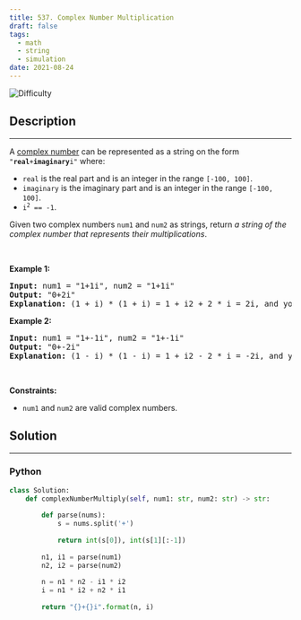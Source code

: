 ```yaml
---
title: 537. Complex Number Multiplication
draft: false
tags: 
  - math
  - string
  - simulation
date: 2021-08-24
---
```


![Difficulty](https://img.shields.io/badge/Difficulty-Medium-blue.svg)

## Description

---
<p>A <a href="https://en.wikipedia.org/wiki/Complex_number" target="_blank">complex number</a> can be represented as a string on the form <code>&quot;<strong>real</strong>+<strong>imaginary</strong>i&quot;</code> where:</p>

<ul>
	<li><code>real</code> is the real part and is an integer in the range <code>[-100, 100]</code>.</li>
	<li><code>imaginary</code> is the imaginary part and is an integer in the range <code>[-100, 100]</code>.</li>
	<li><code>i<sup>2</sup> == -1</code>.</li>
</ul>

<p>Given two complex numbers <code>num1</code> and <code>num2</code> as strings, return <em>a string of the complex number that represents their multiplications</em>.</p>

<p>&nbsp;</p>
<p><strong class="example">Example 1:</strong></p>

<pre>
<strong>Input:</strong> num1 = &quot;1+1i&quot;, num2 = &quot;1+1i&quot;
<strong>Output:</strong> &quot;0+2i&quot;
<strong>Explanation:</strong> (1 + i) * (1 + i) = 1 + i2 + 2 * i = 2i, and you need convert it to the form of 0+2i.
</pre>

<p><strong class="example">Example 2:</strong></p>

<pre>
<strong>Input:</strong> num1 = &quot;1+-1i&quot;, num2 = &quot;1+-1i&quot;
<strong>Output:</strong> &quot;0+-2i&quot;
<strong>Explanation:</strong> (1 - i) * (1 - i) = 1 + i2 - 2 * i = -2i, and you need convert it to the form of 0+-2i.
</pre>

<p>&nbsp;</p>
<p><strong>Constraints:</strong></p>

<ul>
	<li><code>num1</code> and <code>num2</code> are valid complex numbers.</li>
</ul>


## Solution

---
### Python
``` py title='complex-number-multiplication'
class Solution:
    def complexNumberMultiply(self, num1: str, num2: str) -> str:
        
        def parse(nums):
            s = nums.split('+')
            
            return int(s[0]), int(s[1][:-1])
        
        n1, i1 = parse(num1)
        n2, i2 = parse(num2)
        
        n = n1 * n2 - i1 * i2
        i = n1 * i2 + n2 * i1
        
        return "{}+{}i".format(n, i)

            

```

